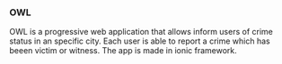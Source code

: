 ### OWL

OWL is a progressive web application that allows inform users of crime status in an specific city. Each user is able to report a crime which has beeen victim or witness. The app is made in ionic framework. 
